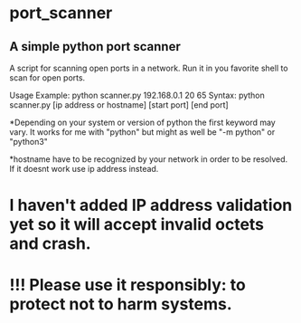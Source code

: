 # port_scanner
A simple python port scanner
-------------------------------------------------------------------------------------
A script for scanning open ports in a network.
Run it in you favorite shell to scan for open ports.

Usage Example: python scanner.py 192.168.0.1 20 65 
Syntax: python scanner.py [ip address or hostname] [start port] [end port]

*Depending on your system or version of python the first keyword may vary.
It works for me with "python" but might as well be "-m python" or "python3"

*hostname have to be recognized by your network in order to be resolved. 
If it doesnt work use ip address instead.

I haven't added IP address validation yet so it will accept invalid octets and crash.
======================================================================================
!!! Please use it responsibly: to protect not to harm systems.
======================================================================================
